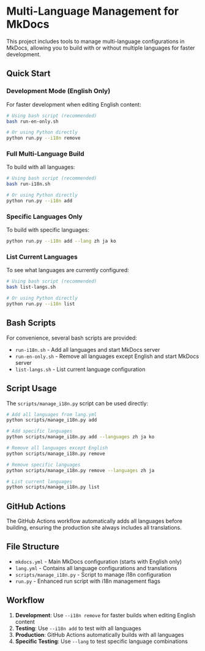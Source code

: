 # Multi-Language Management for MkDocs

This project includes tools to manage multi-language configurations in MkDocs, allowing you to build with or without multiple languages for faster development.

## Quick Start

### Development Mode (English Only)

For faster development when editing English content:

```bash
# Using bash script (recommended)
bash run-en-only.sh

# Or using Python directly
python run.py --i18n remove
```

### Full Multi-Language Build

To build with all languages:

```bash
# Using bash script (recommended)
bash run-i18n.sh

# Or using Python directly
python run.py --i18n add
```

### Specific Languages Only

To build with specific languages:

```bash
python run.py --i18n add --lang zh ja ko
```

### List Current Languages

To see what languages are currently configured:

```bash
# Using bash script (recommended)
bash list-langs.sh

# Or using Python directly
python run.py --i18n list
```

## Bash Scripts

For convenience, several bash scripts are provided:

- `run-i18n.sh` - Add all languages and start MkDocs server
- `run-en-only.sh` - Remove all languages except English and start MkDocs server
- `list-langs.sh` - List current language configuration

## Script Usage

The `scripts/manage_i18n.py` script can be used directly:

```bash
# Add all languages from lang.yml
python scripts/manage_i18n.py add

# Add specific languages
python scripts/manage_i18n.py add --languages zh ja ko

# Remove all languages except English
python scripts/manage_i18n.py remove

# Remove specific languages
python scripts/manage_i18n.py remove --languages zh ja

# List current languages
python scripts/manage_i18n.py list
```

## GitHub Actions

The GitHub Actions workflow automatically adds all languages before building, ensuring the production site always includes all translations.

## File Structure

- `mkdocs.yml` - Main MkDocs configuration (starts with English only)
- `lang.yml` - Contains all language configurations and translations
- `scripts/manage_i18n.py` - Script to manage i18n configuration
- `run.py` - Enhanced run script with i18n management flags

## Workflow

1. **Development**: Use `--i18n remove` for faster builds when editing English content
2. **Testing**: Use `--i18n add` to test with all languages
3. **Production**: GitHub Actions automatically builds with all languages
4. **Specific Testing**: Use `--lang` to test specific language combinations
